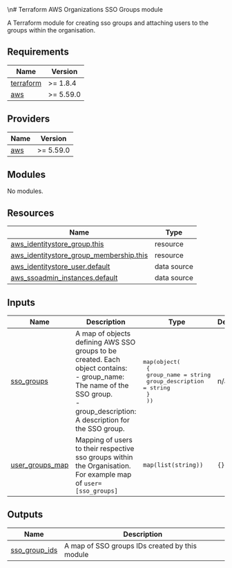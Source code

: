 <!-- BEGIN_TF_DOCS -->\n# Terraform AWS Organizations SSO Groups module
A Terraform module for creating sso groups and attaching users to the groups within the organisation.

## Requirements

| Name | Version |
|------|---------|
| <a name="requirement_terraform"></a> [terraform](#requirement\_terraform) | >= 1.8.4 |
| <a name="requirement_aws"></a> [aws](#requirement\_aws) | >= 5.59.0 |

## Providers

| Name | Version |
|------|---------|
| <a name="provider_aws"></a> [aws](#provider\_aws) | >= 5.59.0 |

## Modules

No modules.

## Resources

| Name | Type |
|------|------|
| [aws_identitystore_group.this](https://registry.terraform.io/providers/hashicorp/aws/latest/docs/resources/identitystore_group) | resource |
| [aws_identitystore_group_membership.this](https://registry.terraform.io/providers/hashicorp/aws/latest/docs/resources/identitystore_group_membership) | resource |
| [aws_identitystore_user.default](https://registry.terraform.io/providers/hashicorp/aws/latest/docs/data-sources/identitystore_user) | data source |
| [aws_ssoadmin_instances.default](https://registry.terraform.io/providers/hashicorp/aws/latest/docs/data-sources/ssoadmin_instances) | data source |

## Inputs

| Name | Description | Type | Default | Required |
|------|-------------|------|---------|:--------:|
| <a name="input_sso_groups"></a> [sso\_groups](#input\_sso\_groups) | A map of objects defining AWS SSO groups to be created. Each object contains:<br>  - group\_name: The name of the SSO group.<br>  - group\_description: A description for the SSO group. | <pre>map(object(<br>    {<br>      group_name        = string<br>      group_description = string<br>    }<br>  ))</pre> | n/a | yes |
| <a name="input_user_groups_map"></a> [user\_groups\_map](#input\_user\_groups\_map) | Mapping of users to their respective sso groups within the Organisation. For example map of `user=[sso_groups]` | `map(list(string))` | `{}` | no |

## Outputs

| Name | Description |
|------|-------------|
| <a name="output_sso_group_ids"></a> [sso\_group\_ids](#output\_sso\_group\_ids) | A map of SSO groups IDs created by this module |\n<!-- END_TF_DOCS -->\n
